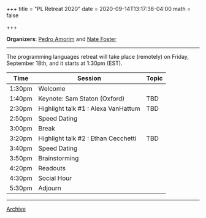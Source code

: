 +++
title = "PL Retreat 2020"
date = 2020-09-14T13:17:36-04:00
math = false

+++

**Organizers**: [Pedro Amorim](https://www.cs.cornell.edu/~pamorim/) and [Nate Foster](https://www.cs.cornell.edu/~jnfoster/)

---
The programming languages retreat will take place (remotely) on Friday, September 18th, and it starts at 1:30pm (EST).


| Time         | Session       | Topic |
|-----------------|-------------|-----------|
| 1:30pm | Welcome |  |
| 1:40pm | Keynote: Sam Staton (Oxford) | TBD |
| 2:30pm | Highlight talk #1 : Alexa VanHattum | TBD |
| 2:50pm | Speed Dating |  |
| 3:00pm | Break |  |
| 3:20pm | Highlight talk #2 : Ethan Cecchetti | TBD |
| 3:40pm | Speed Dating |  |
| 3:50pm | Brainstorming |  |
| 4:20pm | Readouts |  |
| 4:30pm | Social Hour |  |
| 5:30pm | Adjourn |  |

---

[Archive](../)
